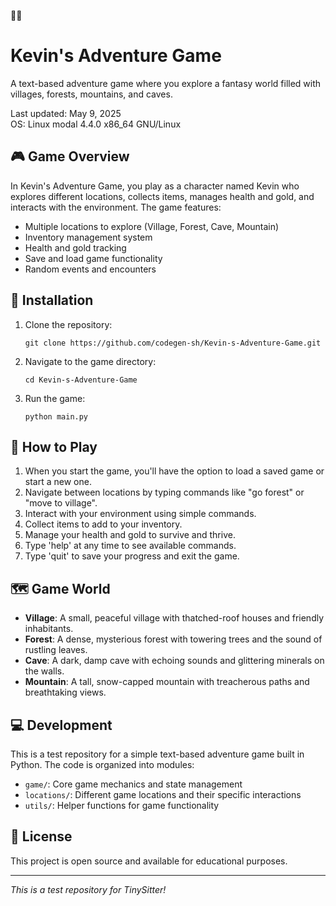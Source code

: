🌈🌈
# Kevin's Adventure Game

A text-based adventure game where you explore a fantasy world filled with villages, forests, mountains, and caves.

Last updated: May 9, 2025  
OS: Linux modal 4.4.0 x86_64 GNU/Linux

## 🎮 Game Overview

In Kevin's Adventure Game, you play as a character named Kevin who explores different locations, collects items, manages health and gold, and interacts with the environment. The game features:

- Multiple locations to explore (Village, Forest, Cave, Mountain)
- Inventory management system
- Health and gold tracking
- Save and load game functionality
- Random events and encounters

## 🚀 Installation

1. Clone the repository:
   ```
   git clone https://github.com/codegen-sh/Kevin-s-Adventure-Game.git
   ```

2. Navigate to the game directory:
   ```
   cd Kevin-s-Adventure-Game
   ```

3. Run the game:
   ```
   python main.py
   ```

## 🎯 How to Play

1. When you start the game, you'll have the option to load a saved game or start a new one.
2. Navigate between locations by typing commands like "go forest" or "move to village".
3. Interact with your environment using simple commands.
4. Collect items to add to your inventory.
5. Manage your health and gold to survive and thrive.
6. Type 'help' at any time to see available commands.
7. Type 'quit' to save your progress and exit the game.

## 🗺️ Game World

- **Village**: A small, peaceful village with thatched-roof houses and friendly inhabitants.
- **Forest**: A dense, mysterious forest with towering trees and the sound of rustling leaves.
- **Cave**: A dark, damp cave with echoing sounds and glittering minerals on the walls.
- **Mountain**: A tall, snow-capped mountain with treacherous paths and breathtaking views.

## 💻 Development

This is a test repository for a simple text-based adventure game built in Python. The code is organized into modules:

- `game/`: Core game mechanics and state management
- `locations/`: Different game locations and their specific interactions
- `utils/`: Helper functions for game functionality

## 📝 License

This project is open source and available for educational purposes.

---

*This is a test repository for TinySitter!*

